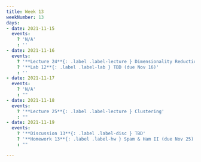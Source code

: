 ```yaml
---
title: Week 13
weekNumber: 13
days:
- date: 2021-11-15
  events:
    ? 'N/A'
    : ''
- date: 2021-11-16
  events:
    ? '**Lecture 24**{: .label .label-lecture } Dimensionality Reduction & PCA'
    ? '**Lab 12**{: .label .label-lab } TBD (due Nov 16)'
    : ''
- date: 2021-11-17
  events:
    ? 'N/A'
    : ""
- date: 2021-11-18
  events:
    ? '**Lecture 25**{: .label .label-lecture } Clustering'
    : ""
- date: 2021-11-19
  events:
    ? '**Discussion 13**{: .label .label-disc } TBD'
    ? '**Homework 13**{: .label .label-hw } Spam & Ham II (due Nov 25)'
    : ""

---
```

